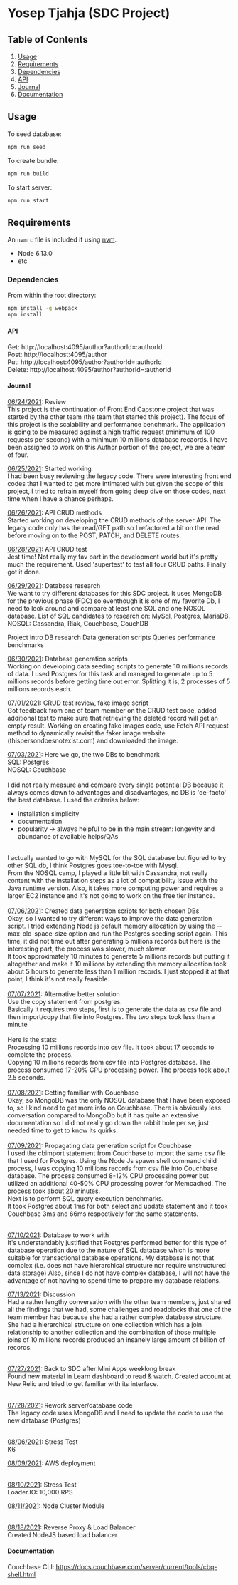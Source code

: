 # Yosep Tjahja (SDC Project)

## Table of Contents

1. [Usage](#Usage)
2. [Requirements](#requirements)
3. [Dependencies](#dependencies)
4. [API](#api)
5. [Journal](#journal)
6. [Documentation](#documentation)

## Usage

To seed database:

```sh
npm run seed
```

To create bundle:

```sh
npm run build
```

To start server:

```sh
npm run start
```

## Requirements

An `nvmrc` file is included if using [nvm](https://github.com/creationix/nvm).

- Node 6.13.0
- etc

### Dependencies

From within the root directory:

```sh
npm install -g webpack
npm install
```

#### API

Get: http://localhost:4095/author?authorId=:authorId<br/>
Post: http://localhost:4095/author<br/>
Put: http://localhost:4095/author?authorId=:authorId<br/>
Delete: http://localhost:4095/author?authorId=:authorId<br/>

#### Journal



<ins>06/24/2021</ins>: Review<br/>
This project is the continuation of Front End Capstone project that was started by the other team (the team that started this project). The focus of this project is the scalability and performance benchmark. The application is going to be measured against a high traffic request (minimum of 100 requests per second) with a minimum 10 millions database recaords.
I have been assigned to work on this Author portion of the project, we are a team of four.

<ins>06/25/2021</ins>: Started working<br/>
I had been busy reviewing the legacy code. There were interesting front end codes that I wanted to get more intimated with but given the scope of this project, I tried to refrain myself from going deep dive on those codes, next time when I have a chance perhaps.

<ins>06/26/2021</ins>: API CRUD methods<br/>
Started working on developing the CRUD methods of the server API. The legacy code only has the read/GET path so I refactored a bit on the read before moving on to the POST, PATCH, and DELETE routes. 

<ins>06/28/2021</ins>: API CRUD test<br/>
Jest time! Not really my fav part in the development world but it's pretty much the requirement. Used 'supertest' to test all four CRUD paths. Finally got it done.

<ins>06/29/2021</ins>: Database research<br/>
We want to try different databases for this SDC project. It uses MongoDB for the previous phase (FDC) so eventhough it is one of my favorite Db, I need to look around and compare at least one SQL and one NOSQL database.
List of SQL candidates to research on: MySql, Postgres, MariaDB.
NOSQL: Cassandra, Riak, Couchbase, CouchDB

Project intro
DB research
Data generation scripts
Queries performance benchmarks

<ins>06/30/2021</ins>: Database generation scripts<br/>
Working on developing data seeding scripts to generate 10 millions records of data. I used Postgres for this task and managed to generate up to 5 millions records before getting time out error. Splitting it is, 2 processes of 5 millions records each.

<ins>07/01/2021</ins>: CRUD test review, fake image script<br/>
Got feedback from one of team member on the CRUD test code, added additional test to make sure that retrieving the deleted record will get an empty result.
Working on creating fake images code, use Fetch API request method to dynamically revisit the faker image website (thispersondoesnotexist.com) and downloaded the image.

<ins>07/03/2021</ins>: Here we go, the two DBs to benchmark<br/>
SQL: Postgres<br/>
NOSQL: Couchbase<br/>
<br/>
I did not really measure and compare every single potential DB because it always comes down to advantages and disadvantages, no DB is 'de-facto' the best database. I used the criterias below:<br/>
- installation simplicity<br/>
- documentation<br/>
- popularity -> always helpful to be in the main stream: longevity and abundance of available helps/QAs<br/>
<br/>
I actually wanted to go with MySQL for the SQL database but figured to try other SQL db, I think Postgres goes toe-to-toe with Mysql.<br/>
From the NOSQL camp, I played a little bit with Cassandra, not really content with the installation steps as a lot of compatibility issue with the Java runtime version. Also, it takes more computing power and requires a larger EC2 instance and it's not going to work on the free tier instance.<br/>
<br/>
<ins>07/06/2021</ins>: Created data generation scripts for both chosen DBs<br/>
Okay, so I wanted to try different ways to improve the data generation script. I tried extending Node js default memory allocation by using the --max-old-space-size option and run the Postgres seeding script again. This time, it did not time out after generating 5 millions records but here is the interesting part, the process was slower, much slower.<br/>
It took approximately 10 minutes to generate 5 millions records but putting it altogether and make it 10 millions by extending the memory allocation took about 5 hours to generate less than 1 million records. I just stopped it at that point, I think it's not really feasible.<br/>
<br/>
<ins>07/07/2021</ins>: Alternative better solution<br/>
Use the copy statement from postgres. <br/>
Basically it requires two steps, first is to generate the data as csv file and then import/copy that file into Postgres. The two steps took less than a minute<br/>
<br/>
Here is the stats:<br/>
Processing 10 millions records into csv file. It took about 17 seconds to complete the process.<br/>
Copying 10 millions records from csv file into Postgres database. The process consumed 17-20% CPU processing power. The process took about 2.5 seconds.<br/>
<br/>
<ins>07/08/2021</ins>: Getting familiar with Couchbase<br/>
Okay, so MongoDB was the only NOSQL database that I have been exposed to, so I kind need to get more info on Couchbase. There is obviously less conversation compared to MongoDb but it has quite an extensive documentation so I did not really go down the rabbit hole per se, just needed time to get to know its quirks.<br/>
<br/>
<ins>07/09/2021</ins>: Propagating data generation script for Couchbase<br/>
I used the cbimport statement from Couchbase to import the same csv file that I used for Postgres. Using the Node Js spawn shell command child process, I was copying 10 millions records from csv file into Couchbase database. The process consumed 8-12% CPU processing power but utilized an additional 40-50% CPU processing power for Memcached. The process took about 20 minutes.<br/>
Next is to perform SQL query execution benchmarks.<br/>
It took Postgres about 1ms for both select and update statement and it took Couchbase 3ms and 66ms respectively for the same statements.<br/><br/>

<ins>07/10/2021</ins>: Database to work with<br/>
It's understandably justified that Postgres performed better for this type of database operation due to the nature of SQL database which is more suitable for transactional database operations. My database is not that complex (i.e. does not have hierarchical structure nor require unstructured data storage) Also, since I do not have complex database, I will not have the advantage of not having to spend time to prepare my database relations.
<br/>

<ins>07/13/2021</ins>: Discussion<br/>
Had a rather lengthy conversation with the other team members, just shared all the findings that we had, some challenges and roadblocks that one of the team member had because she had a rather complex database structure. She had a hierarchical structure on one collection which has a join relationship to another collection and the combination of those multiple joins of 10 millions records produced an insanely large amount of billion of records.<br/>
<br/>

<ins>07/27/2021</ins>: Back to SDC after Mini Apps weeklong break<br/>
Found new material in Learn dashboard to read & watch. Created account at New Relic and tried to get familiar with its interface.<br/>
<br/>

<ins>07/28/2021</ins>: Rework server/database code<br/>
The legacy code uses MongoDB and I need to update the code to use the new database (Postgres)<br/>
<br/>

<ins>08/06/2021</ins>: Stress Test<br/>
K6
<br/>

<ins>08/09/2021</ins>: AWS deployment<br/>
<br/>

<ins>08/10/2021</ins>: Stress Test<br/>
Loader.IO: 10,000 RPS
<br/>

<ins>08/11/2021</ins>: Node Cluster Module<br/>
<br/>

<ins>08/18/2021</ins>: Reverse Proxy & Load Balancer<br/>
Created NodeJS based load balancer
<br/>

#### Documentation
Couchbase CLI: https://docs.couchbase.com/server/current/tools/cbq-shell.html
